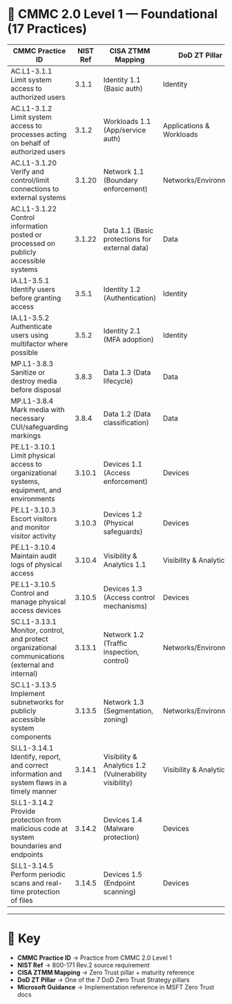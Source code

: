 # 📘 CMMC 2.0 Level 1 — Foundational (17 Practices)

| CMMC Practice ID | NIST Ref | CISA ZTMM Mapping | DoD ZT Pillar | Microsoft Zero Trust Guidance |
|------------------|----------|-------------------|---------------|-------------------------------|
| AC.L1-3.1.1 Limit system access to authorized users | 3.1.1 | Identity 1.1 (Basic auth) | Identity | [DoD ZT Strategy - Identity](https://learn.microsoft.com/en-us/security/zero-trust/dod-zero-trust-strategy-intro#identity) |
| AC.L1-3.1.2 Limit system access to processes acting on behalf of authorized users | 3.1.2 | Workloads 1.1 (App/service auth) | Applications & Workloads | [Zero Trust Workload Protection](https://learn.microsoft.com/en-us/security/zero-trust/deploy/identity-access) |
| AC.L1-3.1.20 Verify and control/limit connections to external systems | 3.1.20 | Network 1.1 (Boundary enforcement) | Networks/Environment | [ZT - Network Segmentation](https://learn.microsoft.com/en-us/security/zero-trust/network-segmentation) |
| AC.L1-3.1.22 Control information posted or processed on publicly accessible systems | 3.1.22 | Data 1.1 (Basic protections for external data) | Data | [Microsoft Purview DLP](https://learn.microsoft.com/en-us/purview/dlp-learn-about-dlp) |
| IA.L1-3.5.1 Identify users before granting access | 3.5.1 | Identity 1.2 (Authentication) | Identity | [Microsoft Entra Authentication](https://learn.microsoft.com/en-us/azure/active-directory/authentication/) |
| IA.L1-3.5.2 Authenticate users using multifactor where possible | 3.5.2 | Identity 2.1 (MFA adoption) | Identity | [Microsoft Entra MFA](https://learn.microsoft.com/en-us/azure/active-directory/authentication/concept-mfa-howitworks) |
| MP.L1-3.8.3 Sanitize or destroy media before disposal | 3.8.3 | Data 1.3 (Data lifecycle) | Data | [Microsoft Purview - Information Protection](https://learn.microsoft.com/en-us/microsoft-365/compliance/information-protection?view=o365-worldwide) |
| MP.L1-3.8.4 Mark media with necessary CUI/safeguarding markings | 3.8.4 | Data 1.2 (Data classification) | Data | [Microsoft Purview - Sensitivity Labels](https://learn.microsoft.com/en-us/microsoft-365/compliance/sensitivity-labels?view=o365-worldwide) |
| PE.L1-3.10.1 Limit physical access to organizational systems, equipment, and environments | 3.10.1 | Devices 1.1 (Access enforcement) | Devices | [ZT Devices Guidance](https://learn.microsoft.com/en-us/security/zero-trust/devices-overview) |
| PE.L1-3.10.3 Escort visitors and monitor visitor activity | 3.10.3 | Devices 1.2 (Physical safeguards) | Devices | [Physical Security in ZT](https://csrc.nist.gov/publications/detail/sp/800-171/rev-2/final) |
| PE.L1-3.10.4 Maintain audit logs of physical access | 3.10.4 | Visibility & Analytics 1.1 | Visibility & Analytics | [Microsoft Sentinel - Physical/Logical Logs](https://learn.microsoft.com/en-us/azure/sentinel/) |
| PE.L1-3.10.5 Control and manage physical access devices | 3.10.5 | Devices 1.3 (Access control mechanisms) | Devices | [Microsoft Endpoint Manager - Access Control](https://learn.microsoft.com/en-us/mem/endpoint-manager-overview) |
| SC.L1-3.13.1 Monitor, control, and protect organizational communications (external and internal) | 3.13.1 | Network 1.2 (Traffic inspection, control) | Networks/Environment | [Microsoft Defender for Cloud - Network Security](https://learn.microsoft.com/en-us/azure/defender-for-cloud/) |
| SC.L1-3.13.5 Implement subnetworks for publicly accessible system components | 3.13.5 | Network 1.3 (Segmentation, zoning) | Networks/Environment | [Azure Virtual Network Segmentation](https://learn.microsoft.com/en-us/azure/virtual-network/virtual-networks-overview) |
| SI.L1-3.14.1 Identify, report, and correct information and system flaws in a timely manner | 3.14.1 | Visibility & Analytics 1.2 (Vulnerability visibility) | Visibility & Analytics | [Defender Vulnerability Management](https://learn.microsoft.com/en-us/microsoft-365/security/defender-vulnerability-management) |
| SI.L1-3.14.2 Provide protection from malicious code at system boundaries and endpoints | 3.14.2 | Devices 1.4 (Malware protection) | Devices | [Microsoft Defender Antivirus](https://learn.microsoft.com/en-us/microsoft-365/security/defender-endpoint/microsoft-defender-antivirus) |
| SI.L1-3.14.5 Perform periodic scans and real-time protection of files | 3.14.5 | Devices 1.5 (Endpoint scanning) | Devices | [Microsoft Defender for Endpoint](https://learn.microsoft.com/en-us/microsoft-365/security/defender-endpoint) |

---

# 🔑 Key
- **CMMC Practice ID** → Practice from CMMC 2.0 Level 1  
- **NIST Ref** → 800-171 Rev.2 source requirement  
- **CISA ZTMM Mapping** → Zero Trust pillar + maturity reference  
- **DoD ZT Pillar** → One of the 7 DoD Zero Trust Strategy pillars  
- **Microsoft Guidance** → Implementation reference in MSFT Zero Trust docs  
